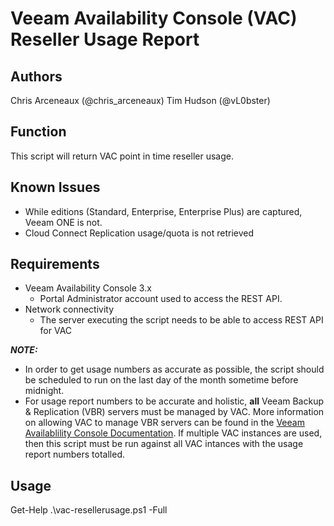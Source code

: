 # Veeam Availability Console (VAC) Reseller Usage Report

## Authors

Chris Arceneaux (@chris_arceneaux)
Tim Hudson (@vL0bster)

## Function

This script will return VAC point in time reseller usage.

## Known Issues

* While editions (Standard, Enterprise, Enterprise Plus) are captured, Veeam ONE is not.
* Cloud Connect Replication usage/quota is not retrieved

## Requirements

* Veeam Availability Console 3.x
  * Portal Administrator account used to access the REST API.
* Network connectivity
  * The server executing the script needs to be able to access REST API for VAC

***NOTE:***

* In order to get usage numbers as accurate as possible, the script should be scheduled to run on the last day of the month sometime before midnight.
* For usage report numbers to be accurate and holistic, **all** Veeam Backup & Replication (VBR) servers must be managed by VAC. More information on allowing VAC to manage VBR servers can be found in the [Veeam Availablility Console Documentation](https://helpcenter.veeam.com/docs/vac/provider_user/connect_backup_servers.html). If multiple VAC instances are used, then this script must be run against all VAC intances with the usage report numbers totalled.

## Usage

Get-Help .\vac-resellerusage.ps1 -Full
